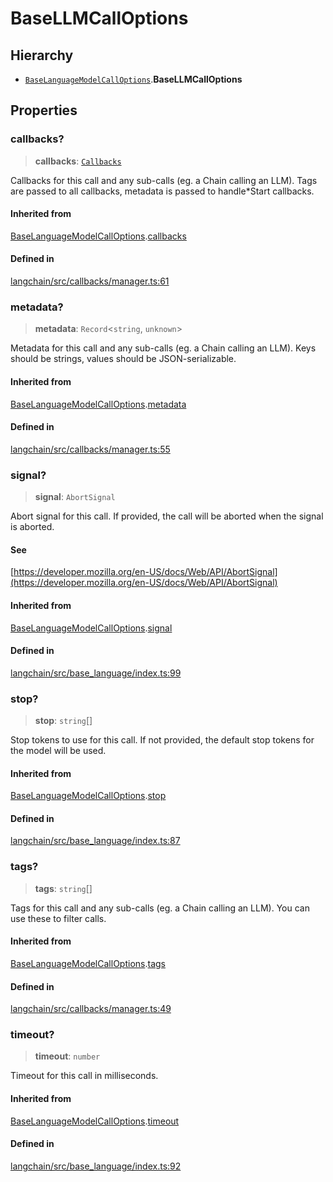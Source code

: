 BaseLLMCallOptions
==================

Hierarchy[](#hierarchy "Direct link to Hierarchy")
---------------------------------------------------

*   [`BaseLanguageModelCallOptions`](/docs/api/base_language/interfaces/BaseLanguageModelCallOptions).**BaseLLMCallOptions**

Properties[](#properties "Direct link to Properties")
------------------------------------------------------

### callbacks?[](#callbacks "Direct link to callbacks?")

> **callbacks**: [`Callbacks`](/docs/api/callbacks/types/Callbacks)

Callbacks for this call and any sub-calls (eg. a Chain calling an LLM). Tags are passed to all callbacks, metadata is passed to handle\*Start callbacks.

#### Inherited from[](#inherited-from "Direct link to Inherited from")

[BaseLanguageModelCallOptions](/docs/api/base_language/interfaces/BaseLanguageModelCallOptions).[callbacks](/docs/api/base_language/interfaces/BaseLanguageModelCallOptions#callbacks)

#### Defined in[](#defined-in "Direct link to Defined in")

[langchain/src/callbacks/manager.ts:61](https://github.com/hwchase17/langchainjs/blob/1c1274d/langchain/src/callbacks/manager.ts#L61)

### metadata?[](#metadata "Direct link to metadata?")

> **metadata**: `Record`<`string`, `unknown`\>

Metadata for this call and any sub-calls (eg. a Chain calling an LLM). Keys should be strings, values should be JSON-serializable.

#### Inherited from[](#inherited-from-1 "Direct link to Inherited from")

[BaseLanguageModelCallOptions](/docs/api/base_language/interfaces/BaseLanguageModelCallOptions).[metadata](/docs/api/base_language/interfaces/BaseLanguageModelCallOptions#metadata)

#### Defined in[](#defined-in-1 "Direct link to Defined in")

[langchain/src/callbacks/manager.ts:55](https://github.com/hwchase17/langchainjs/blob/1c1274d/langchain/src/callbacks/manager.ts#L55)

### signal?[](#signal "Direct link to signal?")

> **signal**: `AbortSignal`

Abort signal for this call. If provided, the call will be aborted when the signal is aborted.

#### See[](#see "Direct link to See")

[https://developer.mozilla.org/en-US/docs/Web/API/AbortSignal](https://developer.mozilla.org/en-US/docs/Web/API/AbortSignal)

#### Inherited from[](#inherited-from-2 "Direct link to Inherited from")

[BaseLanguageModelCallOptions](/docs/api/base_language/interfaces/BaseLanguageModelCallOptions).[signal](/docs/api/base_language/interfaces/BaseLanguageModelCallOptions#signal)

#### Defined in[](#defined-in-2 "Direct link to Defined in")

[langchain/src/base\_language/index.ts:99](https://github.com/hwchase17/langchainjs/blob/1c1274d/langchain/src/base_language/index.ts#L99)

### stop?[](#stop "Direct link to stop?")

> **stop**: `string`\[\]

Stop tokens to use for this call. If not provided, the default stop tokens for the model will be used.

#### Inherited from[](#inherited-from-3 "Direct link to Inherited from")

[BaseLanguageModelCallOptions](/docs/api/base_language/interfaces/BaseLanguageModelCallOptions).[stop](/docs/api/base_language/interfaces/BaseLanguageModelCallOptions#stop)

#### Defined in[](#defined-in-3 "Direct link to Defined in")

[langchain/src/base\_language/index.ts:87](https://github.com/hwchase17/langchainjs/blob/1c1274d/langchain/src/base_language/index.ts#L87)

### tags?[](#tags "Direct link to tags?")

> **tags**: `string`\[\]

Tags for this call and any sub-calls (eg. a Chain calling an LLM). You can use these to filter calls.

#### Inherited from[](#inherited-from-4 "Direct link to Inherited from")

[BaseLanguageModelCallOptions](/docs/api/base_language/interfaces/BaseLanguageModelCallOptions).[tags](/docs/api/base_language/interfaces/BaseLanguageModelCallOptions#tags)

#### Defined in[](#defined-in-4 "Direct link to Defined in")

[langchain/src/callbacks/manager.ts:49](https://github.com/hwchase17/langchainjs/blob/1c1274d/langchain/src/callbacks/manager.ts#L49)

### timeout?[](#timeout "Direct link to timeout?")

> **timeout**: `number`

Timeout for this call in milliseconds.

#### Inherited from[](#inherited-from-5 "Direct link to Inherited from")

[BaseLanguageModelCallOptions](/docs/api/base_language/interfaces/BaseLanguageModelCallOptions).[timeout](/docs/api/base_language/interfaces/BaseLanguageModelCallOptions#timeout)

#### Defined in[](#defined-in-5 "Direct link to Defined in")

[langchain/src/base\_language/index.ts:92](https://github.com/hwchase17/langchainjs/blob/1c1274d/langchain/src/base_language/index.ts#L92)